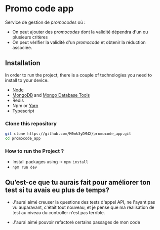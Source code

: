 # Promo code app

Service de gestion de *promocodes* où :

- On peut ajouter des *promocodes* dont la validité dépendra d'un ou plusieurs critères
- On peut vérifier la validité d'un *promocode* et obtenir la réduction associée.

## Installation

In order to run the project, there is a couple of technologies you need to install to your device.

- [Node](https://docs.npmjs.com/downloading-and-installing-node-js-and-npm)
- [MongoDB](https://www.mongodb.com/docs/manual/installation/) and [Mongo Database Tools](https://www.mongodb.com/docs/database-tools/installation/installation/)
- Redis
- Npm or [Yarn](https://classic.yarnpkg.com/lang/en/docs/install/#mac-stable)
- Typescript

### Clone this repository

```bash
git clone https://github.com/M0nk3yDM4X/promocode_app.git
cd promocode_app
```

### How to run the Project ?

- Install packages using ➝ `npm install`
- `npm run dev`

## Qu’est-ce que tu aurais fait pour améliorer ton test si tu avais eu plus de temps?

- J'aurai aimé creuser la questions des tests d'appel API, ne l'ayant pas vu auparavant, c'était tout nouveau, et je pense que ma réalisation de test au niveau du controller n'est pas terrible.

- J'aurai aimé pouvoir refactoré certains passages de mon code